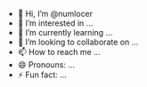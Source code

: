 - 👋 Hi, I’m @numlocer
- 👀 I’m interested in ...
- 🌱 I’m currently learning ...
- 💞️ I’m looking to collaborate on ...
- 📫 How to reach me ...
- 😄 Pronouns: ...
- ⚡ Fun fact: ...

<!---
numlocer/numlocer is a ✨ special ✨ repository because its `README.md` (this file) appears on your GitHub profile.
You can click the Preview link to take a look at your changes.
--->
